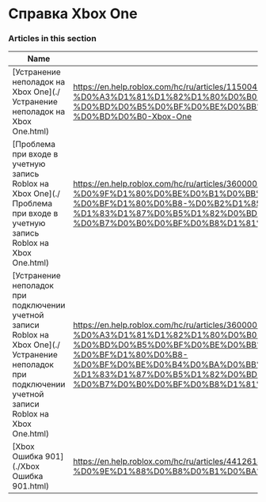 # Справка Xbox One  
### Articles in this section
Name|URL
-|-
[Устранение неполадок на Xbox One](./Устранение неполадок на Xbox One.html) |https://en.help.roblox.com/hc/ru/articles/115004532866-%D0%A3%D1%81%D1%82%D1%80%D0%B0%D0%BD%D0%B5%D0%BD%D0%B8%D0%B5-%D0%BD%D0%B5%D0%BF%D0%BE%D0%BB%D0%B0%D0%B4%D0%BE%D0%BA-%D0%BD%D0%B0-Xbox-One
[Проблема при входе в учетную запись Roblox на Xbox One](./Проблема при входе в учетную запись Roblox на Xbox One.html) |https://en.help.roblox.com/hc/ru/articles/360000334523-%D0%9F%D1%80%D0%BE%D0%B1%D0%BB%D0%B5%D0%BC%D0%B0-%D0%BF%D1%80%D0%B8-%D0%B2%D1%85%D0%BE%D0%B4%D0%B5-%D0%B2-%D1%83%D1%87%D0%B5%D1%82%D0%BD%D1%83%D1%8E-%D0%B7%D0%B0%D0%BF%D0%B8%D1%81%D1%8C-Roblox-%D0%BD%D0%B0-Xbox-One-
[Устранение неполадок при подключении учетной записи Roblox на Xbox One](./Устранение неполадок при подключении учетной записи Roblox на Xbox One.html) |https://en.help.roblox.com/hc/ru/articles/360000334603-%D0%A3%D1%81%D1%82%D1%80%D0%B0%D0%BD%D0%B5%D0%BD%D0%B8%D0%B5-%D0%BD%D0%B5%D0%BF%D0%BE%D0%BB%D0%B0%D0%B4%D0%BE%D0%BA-%D0%BF%D1%80%D0%B8-%D0%BF%D0%BE%D0%B4%D0%BA%D0%BB%D1%8E%D1%87%D0%B5%D0%BD%D0%B8%D0%B8-%D1%83%D1%87%D0%B5%D1%82%D0%BD%D0%BE%D0%B9-%D0%B7%D0%B0%D0%BF%D0%B8%D1%81%D0%B8-Roblox-%D0%BD%D0%B0-Xbox-One
[Xbox Ошибка 901](./Xbox Ошибка 901.html) |https://en.help.roblox.com/hc/ru/articles/4412614080532-Xbox-%D0%9E%D1%88%D0%B8%D0%B1%D0%BA%D0%B0-901